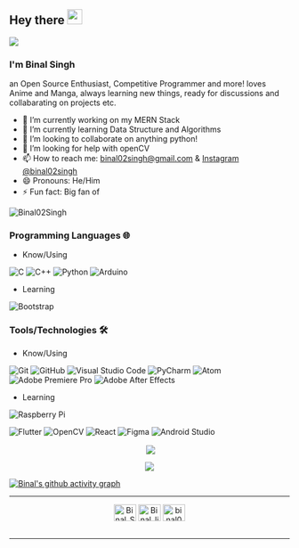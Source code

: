 ## Hey there <img src="./images/Hi.gif" width="27px">
<!--------- HEAD SECTION------------------>
<img src="./images/github-banner.png">

<!--------- HEAD SECTION END-------------->
### I'm Binal Singh

   an Open Source Enthusiast, Competitive Programmer and more! loves Anime and Manga, always learning new things, ready for discussions and collabarating on projects etc.

- 🔭 I’m currently working on my MERN Stack 
- 🌱 I’m currently learning Data Structure and Algorithms
- 👯 I’m looking to collaborate on anything python!
- 🤔 I’m looking for help with openCV
- 📫 How to reach me: [binal02singh@gmail.com](mailto:binal02singha@gmail.com) & [Instagram @binal02singh](https://www.instagram.com/binal02singh/)
- 😄 Pronouns: He/Him
- ⚡ Fun fact: Big fan of   <img src="./images/shiba.png" width="17px" height="17px">
<p align="left"> <img src="https://komarev.com/ghpvc/?username=Binal02Singh&label=Profile%20views&color=0e75b6&style=flat-square" alt="Binal02Singh" /> </p>

### Programming Languages 🌐

- Know/Using

![C](https://img.shields.io/badge/c-%2300599C.svg?style=for-the-badge&logo=c&logoColor=white) 
![C++](https://img.shields.io/badge/c++-%2300599C.svg?style=for-the-badge&logo=c%2B%2B&logoColor=white) 
![Python](https://img.shields.io/badge/python-3670A0?style=for-the-badge&logo=python&logoColor=ffdd54) 
![Arduino](https://img.shields.io/badge/-Arduino-00979D?style=for-the-badge&logo=Arduino&logoColor=white)

- Learning 

![Bootstrap](https://img.shields.io/badge/bootstrap-%23563D7C.svg?style=for-the-badge&logo=bootstrap&logoColor=white)


### Tools/Technologies 🛠️

- Know/Using

![Git](https://img.shields.io/badge/git-%23F05033.svg?style=for-the-badge&logo=git&logoColor=white) 
![GitHub](https://img.shields.io/badge/github-%23121011.svg?style=for-the-badge&logo=github&logoColor=white)
![Visual Studio Code](https://img.shields.io/badge/VSCode-0078d7.svg?style=for-the-badge&logo=visual-studio-code&logoColor=white)
![PyCharm](https://img.shields.io/badge/pycharm-143?style=for-the-badge&logo=pycharm&logoColor=black&color=black&labelColor=green)
![Atom](https://img.shields.io/badge/Atom-%2366595C.svg?style=for-the-badge&logo=atom&logoColor=white)
![Adobe Premiere Pro](https://img.shields.io/badge/Adobe%20Premiere%20Pro-9999FF.svg?style=for-the-badge&logo=Adobe%20Premiere%20Pro&logoColor=white)
![Adobe After Effects](https://img.shields.io/badge/Adobe%20After%20Effects-9999FF.svg?style=for-the-badge&logo=Adobe%20After%20Effects&logoColor=white)


- Learning

![Raspberry Pi](https://img.shields.io/badge/-RaspberryPi-C51A4A?style=for-the-badge&logo=Raspberry-Pi)

![Flutter](https://img.shields.io/badge/Flutter-%2302569B.svg?style=for-the-badge&logo=Flutter&logoColor=white)
![OpenCV](https://img.shields.io/badge/opencv-%23white.svg?style=for-the-badge&logo=opencv&logoColor=white)
![React](https://img.shields.io/badge/react-%2320232a.svg?style=for-the-badge&logo=react&logoColor=%2361DAFB)
![Figma](https://img.shields.io/badge/figma-%23F24E1E.svg?style=for-the-badge&logo=figma&logoColor=white)
![Android Studio](https://img.shields.io/badge/Android%20Studio-3DDC84.svg?style=for-the-badge&logo=android-studio&logoColor=white)


<!-- ----------- GITHUB STATS SECTION ------------ -->


<p align ="center">&nbsp;<img align="center" src="https://github-readme-stats.vercel.app/api?username=Binal02Singh&show_icons=true&count_private=true&theme=react" />

<p align="center"><img align="center" src="http://github-readme-streak-stats.herokuapp.com?user=Binal02Singh&theme=react" />

[![Binal's github activity graph](https://activity-graph.herokuapp.com/graph?username=Binal02Singh&bg_color=000000&color=1fdbd8&line=ff5c5c&point=1adbce&area=true&hide_border=true)](https://github.com/Binal02Singh/github-readme-activity-graph)

<hr>

<!-- ----------- CONNECT WITH ME SECTION ------------ -->

<p align="center">
<a href="https://twitter.com/SinghBinal" target="blank"><img align="center" src="https://cdn.jsdelivr.net/npm/simple-icons@3.0.1/icons/twitter.svg" alt="Binal_Singh" height="30" width="40" /></a>
<a href="https://www.linkedin.com/in/binal-singh-86479217a/" target="blank"><img align="center" src="https://cdn.jsdelivr.net/npm/simple-icons@3.0.1/icons/linkedin.svg" alt="Binal_linkedIn" height="30" width="40" /></a>
<a href="https://www.instagram.com/binal02singh/" target="blank"><img align="center" src="https://cdn.jsdelivr.net/npm/simple-icons@3.0.1/icons/instagram.svg" alt="binal02singh" height="30" width="40" /></a>
<br>
<br>

</p>

<hr>

<!-- ----------- CONNECT WITH ME SECTION END ------------ -->
